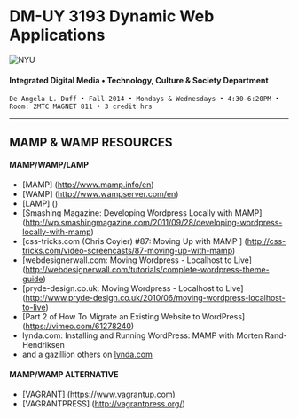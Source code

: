 # DM-UY 3193 Dynamic Web Applications

![NYU](http://ws2.polishedsolid.com/de/nyu_soe_logo.png)
#### Integrated Digital Media • Technology, Culture & Society Department

    De Angela L. Duff • Fall 2014 • Mondays & Wednesdays • 4:30-6:20PM • Room: 2MTC MAGNET 811 • 3 credit hrs

---

##  MAMP & WAMP RESOURCES

#### MAMP/WAMP/LAMP

* [MAMP] (http://www.mamp.info/en)
* [WAMP] (http://www.wampserver.com/en)
* [LAMP] ()
* [Smashing Magazine: Developing Wordpress Locally with MAMP] (http://wp.smashingmagazine.com/2011/09/28/developing-wordpress-locally-with-mamp)
* [css-tricks.com (Chris Coyier) #87: Moving Up with MAMP ] (http://css-tricks.com/video-screencasts/87-moving-up-with-mamp)
* [webdesignerwall.com: Moving Wordpress - Localhost to Live] (http://webdesignerwall.com/tutorials/complete-wordpress-theme-guide)
* [pryde-design.co.uk: Moving Wordpress - Localhost to Live] (http://www.pryde-design.co.uk/2010/06/moving-wordpress-localhost-to-live)
* [Part 2 of How To Migrate an Existing Website to WordPress] (https://vimeo.com/61278240)
* lynda.com: Installing and Running WordPress: MAMP with Morten Rand-Hendriksen
* and a gazillion others on <a href="http://www.lynda.com/search?q=wordpress" target="_blank">lynda.com</a>


#### MAMP/WAMP ALTERNATIVE
* [VAGRANT] (https://www.vagrantup.com)
* [VAGRANTPRESS] (http://vagrantpress.org/)
